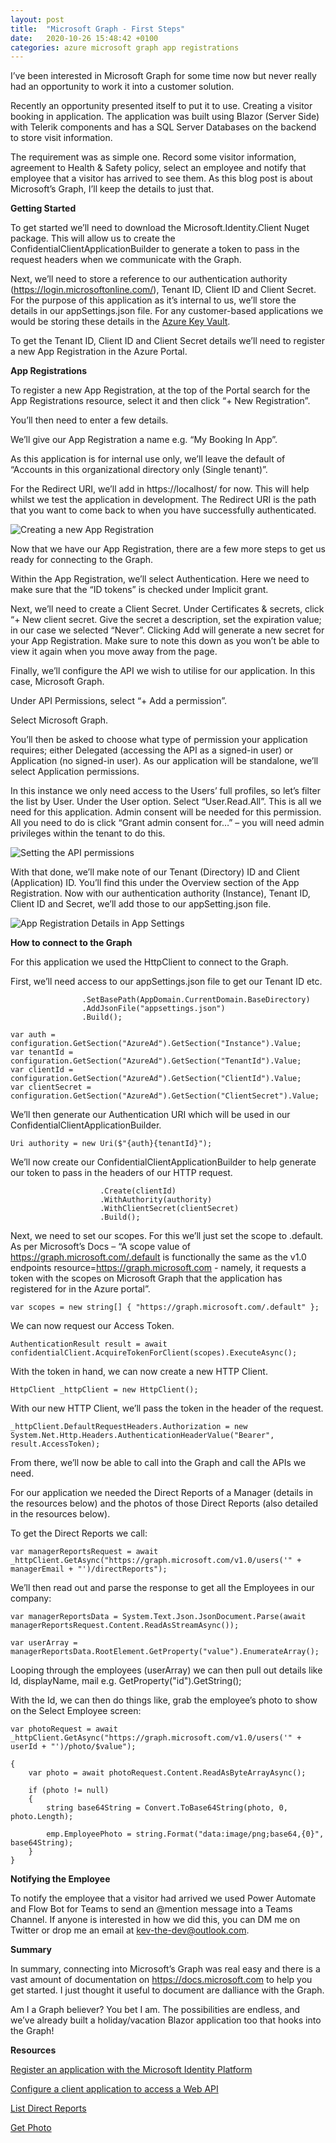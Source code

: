 ```yaml
---
layout: post
title:  "Microsoft Graph - First Steps"
date:   2020-10-26 15:48:42 +0100
categories: azure microsoft graph app registrations
---
```


I’ve been interested in Microsoft Graph for some time now but never really had an opportunity to work it into a customer solution.

Recently an opportunity presented itself to put it to use.  Creating a visitor booking in application.
The application was built using Blazor (Server Side) with Telerik components and has a SQL Server Databases on the backend to store visit information.

The requirement was as simple one.  Record some visitor information, agreement to Health & Safety policy, select an employee and notify that employee that a visitor has arrived to see them.
As this blog post is about Microsoft’s Graph, I’ll keep the details to just that.

**Getting Started**

To get started we’ll need to download the Microsoft.Identity.Client Nuget package.  This will allow us to create the ConfidentialClientApplicationBuilder to generate a token to pass in the request headers when we communicate with the Graph.

Next, we’ll need to store a reference to our authentication authority (https://login.microsoftonline.com/), Tenant ID, Client ID and Client Secret.  For the purpose of this application as it’s internal to us, we’ll store the details in our appSettings.json file.  For any customer-based applications we would be storing these details in the [Azure Key Vault](https://azure.microsoft.com/en-gb/services/key-vault/).

To get the Tenant ID, Client ID and Client Secret details we’ll need to register a new App Registration in the Azure Portal.

**App Registrations**

To register a new App Registration, at the top of the Portal search for the App Registrations resource, select it and then click “+ New Registration”.

You’ll then need to enter a few details.

We’ll give our App Registration a name e.g. “My Booking In App”.

As this application is for internal use only, we’ll leave the default of “Accounts in this organizational directory only (Single tenant)”.

For the Redirect URI, we’ll add in https://localhost/ for now.  This will help whilst we test the application in development.  The Redirect URI is the path that you want to come back to when you have successfully authenticated.

<img src="/images/BookingAppRegistrations.jpg" alt="Creating a new App Registration" />

Now that we have our App Registration, there are a few more steps to get us ready for connecting to the Graph.

Within the App Registration, we’ll select Authentication.  Here we need to make sure that the “ID tokens” is checked under Implicit grant.

Next, we’ll need to create a Client Secret.  Under Certificates & secrets, click “+ New client secret.  Give the secret a description, set the expiration value; in our case we selected “Never”.  Clicking Add will generate a new secret for your App Registration.  Make sure to note this down as you won’t be able to view it again when you move away from the page.

Finally, we’ll configure the API we wish to utilise for our application.  In this case, Microsoft Graph.

Under API Permissions, select “+ Add a permission”.

Select Microsoft Graph.

You’ll then be asked to choose what type of permission your application requires; either Delegated (accessing the API as a signed-in user) or Application (no signed-in user).  As our application will be standalone, we’ll select Application permissions.

In this instance we only need access to the Users’ full profiles, so let’s filter the list by User.  Under the User option.  Select “User.Read.All”.  This is all we need for this application.  Admin consent will be needed for this permission.  All you need to do is click “Grant admin consent for…” – you will need admin privileges within the tenant to do this.

<img src="/images/BookingApplicationPermissions.jpg" alt="Setting the API permissions" />

With that done, we’ll make note of our Tenant (Directory) ID and Client (Application) ID.  You’ll find this under the Overview section of the App Registration.  Now with our authentication authority (Instance), Tenant ID, Client ID and Secret, we’ll add those to our appSetting.json file.

<img src="/images/BookingAppSettings.jpg" alt="App Registration Details in App Settings" />

**How to connect to the Graph**

For this application we used the HttpClient to connect to the Graph.

First, we’ll need access to our appSettings.json file to get our Tenant ID etc.

```IConfigurationRoot configuration = new ConfigurationBuilder()
                .SetBasePath(AppDomain.CurrentDomain.BaseDirectory)
                .AddJsonFile("appsettings.json")
                .Build();

var auth = configuration.GetSection("AzureAd").GetSection("Instance").Value;
var tenantId = configuration.GetSection("AzureAd").GetSection("TenantId").Value;
var clientId = configuration.GetSection("AzureAd").GetSection("ClientId").Value;
var clientSecret = configuration.GetSection("AzureAd").GetSection("ClientSecret").Value;
```

We’ll then generate our Authentication URI which will be used in our ConfidentialClientApplicationBuilder.

`Uri authority = new Uri($"{auth}{tenantId}");`

We’ll now create our ConfidentialClientApplicationBuilder to help generate our token to pass in the headers of our HTTP request.

```IConfidentialClientApplication confidentialClient = ConfidentialClientApplicationBuilder
                    .Create(clientId)
                    .WithAuthority(authority)
                    .WithClientSecret(clientSecret)
                    .Build();
```

Next, we need to set our scopes.  For this we’ll just set the scope to .default.  As per Microsoft’s Docs – “A scope value of https://graph.microsoft.com/.default is functionally the same as the v1.0 endpoints resource=https://graph.microsoft.com - namely, it requests a token with the scopes on Microsoft Graph that the application has registered for in the Azure portal”.

`var scopes = new string[] { "https://graph.microsoft.com/.default" };`

We can now request our Access Token.

`AuthenticationResult result = await confidentialClient.AcquireTokenForClient(scopes).ExecuteAsync();`

With the token in hand, we can now create a new HTTP Client.

`HttpClient _httpClient = new HttpClient();`

With our new HTTP Client, we’ll pass the token in the header of the request.

`_httpClient.DefaultRequestHeaders.Authorization = new System.Net.Http.Headers.AuthenticationHeaderValue("Bearer", result.AccessToken);`

From there, we’ll now be able to call into the Graph and call the APIs we need.

For our application we needed the Direct Reports of a Manager (details in the resources below) and the photos of those Direct Reports (also detailed in the resources below).

To get the Direct Reports we call:

`var managerReportsRequest = await _httpClient.GetAsync("https://graph.microsoft.com/v1.0/users('" + managerEmail + "')/directReports");`

We’ll then read out and parse the response to get all the Employees in our company:

`var managerReportsData = System.Text.Json.JsonDocument.Parse(await managerReportsRequest.Content.ReadAsStreamAsync());`

`var userArray = managerReportsData.RootElement.GetProperty("value").EnumerateArray();`

Looping through the employees (userArray) we can then pull out details like Id, displayName, mail e.g. GetProperty("id").GetString();

With the Id, we can then do things like, grab the employee’s photo to show on the Select Employee screen:

`var photoRequest = await _httpClient.GetAsync("https://graph.microsoft.com/v1.0/users('" + userId + "')/photo/$value");`

```if (photoRequest.IsSuccessStatusCode)
{
    var photo = await photoRequest.Content.ReadAsByteArrayAsync();

    if (photo != null)
    {
        string base64String = Convert.ToBase64String(photo, 0, photo.Length);

        emp.EmployeePhoto = string.Format("data:image/png;base64,{0}", base64String);
    }
}
```

**Notifying the Employee**

To notify the employee that a visitor had arrived we used Power Automate and Flow Bot for Teams to send an @mention message into a Teams Channel.  If anyone is interested in how we did this, you can DM me on Twitter or drop me an email at kev-the-dev@outlook.com.

**Summary**

In summary, connecting into Microsoft’s Graph was real easy and there is a vast amount of documentation on https://docs.microsoft.com  to help you get started.  I just thought it useful to document are dalliance with the Graph.

Am I a Graph believer?  You bet I am.  The possibilities are endless, and we’ve already built a holiday/vacation Blazor application too that hooks into the Graph!

**Resources**

[Register an application with the Microsoft Identity Platform](https://docs.microsoft.com/en-us/azure/active-directory/develop/quickstart-register-app)

[Configure a client application to access a Web API](https://docs.microsoft.com/en-us/azure/active-directory/develop/quickstart-configure-app-access-web-apis)

[List Direct Reports](https://docs.microsoft.com/en-us/graph/api/user-list-directreports?view=graph-rest-1.0&tabs=http)

[Get Photo](https://docs.microsoft.com/en-us/graph/api/profilephoto-get?view=graph-rest-1.0)
